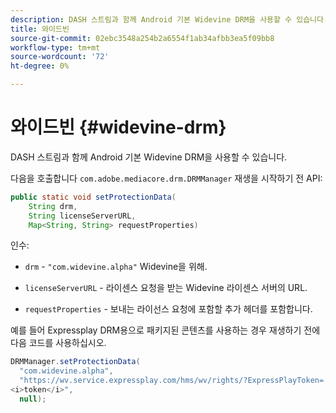 ```yaml
---
description: DASH 스트림과 함께 Android 기본 Widevine DRM을 사용할 수 있습니다.
title: 와이드빈
source-git-commit: 02ebc3548a254b2a6554f1ab34afbb3ea5f09bb8
workflow-type: tm+mt
source-wordcount: '72'
ht-degree: 0%

---
```


# 와이드빈 {#widevine-drm}

DASH 스트림과 함께 Android 기본 Widevine DRM을 사용할 수 있습니다.

다음을 호출합니다 `com.adobe.mediacore.drm.DRMManager` 재생을 시작하기 전 API:

```java
public static void setProtectionData( 
    String drm,  
    String licenseServerURL,   
    Map<String, String> requestProperties)
```

인수:

* `drm` - `"com.widevine.alpha"` Widevine을 위해.

* `licenseServerURL` - 라이센스 요청을 받는 Widevine 라이센스 서버의 URL.
* `requestProperties` - 보내는 라이선스 요청에 포함할 추가 헤더를 포함합니다.

예를 들어 Expressplay DRM용으로 패키지된 콘텐츠를 사용하는 경우 재생하기 전에 다음 코드를 사용하십시오.

```java
DRMManager.setProtectionData( 
  "com.widevine.alpha",  
  "https://wv.service.expressplay.com/hms/wv/rights/?ExpressPlayToken= 
<i>token</i>",  
  null); 
```
